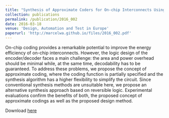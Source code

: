 ```yaml
---
title: "Synthesis of Approximate Coders for On-chip Interconnects Using Reversible Logic"
collection: publications
permalink: /publication/2016_002
date: 2016-03-18
venue: 'Design, Automation and Test in Europe'
paperurl: 'http://marcelwa.github.io/files/2016_002.pdf'
---
```


On-chip coding provides a remarkable potential to improve the energy efficiency of on-chip interconnects. However, the logic design of the encoder/decoder faces a main challenge: the area and power overhead should be minimal while, at the same time, decodability has to be guaranteed. To address these problems, we propose the concept of approximate coding, where the coding function is partially specified and the synthesis algorithm has a higher flexibility to simplify the circuit. Since conventional synthesis methods are unsuitable here, we propose an alternative synthesis approach based on reversible logic. Experimental evaluations confirm the benefits of both, the proposed concept of approximate codings as well as the proposed design method.

Download [here](http://marcelwa.github.io/files/2016_002.pdf)
